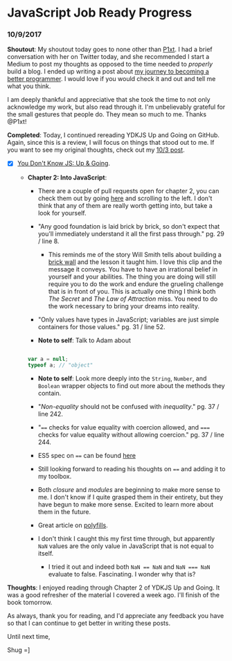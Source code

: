 # JavaScript Job Ready Progress

### 10/9/2017

**Shoutout**: My shoutout today goes to none other than [P1xt](https://github.com/P1xt). I had a brief conversation with her on Twitter today, and she recommended I start a Medium to post my thoughts as opposed to the time needed to *properly* build a blog. I ended up writing a post about [my journey to becoming a better programmer](https://medium.com/@ShugKnight24/the-journey-to-become-a-better-programmer-2e57c62a3e4e). I would love if you would check it and out and tell me what you think.

I am deeply thankful and appreciative that she took the time to not only acknowledge my work, but also read through it. I'm unbelievably grateful for the small gestures that people do. They mean so much to me. Thanks @P1xt!

**Completed**: Today, I continued rereading YDKJS Up and Going on GitHub. Again, since this is a review, I will focus on things that stood out to me. If you want to see my original thoughts, check out my [10/3 post](10_03_17.md).

- [X] [You Don't Know JS: Up & Going](https://github.com/getify/You-Dont-Know-JS/blob/master/up%20&%20going/README.md#you-dont-know-js-up--going).

  - **Chapter 2: Into JavaScript**:

    - There are a couple of pull requests open for chapter 2, you can check them out by going [here](https://github.com/getify/You-Dont-Know-JS/projects/1) and scrolling to the left. I don't think that any of them are really worth getting into, but take a look for yourself.

    - "Any good foundation is laid brick by brick, so don't expect that you'll immediately understand it all the first pass through." pg. 29 / line 8.

      - This reminds me of the story Will Smith tells about building a [brick wall](https://www.youtube.com/watch?v=Q4zTiejfzsc) and the lesson it taught him. I love this clip and the message it conveys. You have to have an irrational belief in yourself and your abilities. The thing you are doing will still require you to do the work and endure the grueling challenge that is in front of you. This is actually one thing I think both *The Secret* and *The Law of Attraction* miss. You need to do the work necessary to bring your dreams into reality.

    - "Only values have types in JavaScript; variables are just simple containers for those values." pg. 31 / line 52.

    - **Note to self**: Talk to Adam about

    ``` javascript

    var a = null;
    typeof a; // "object"

    ```

    - **Note to self**: Look more deeply into the `String`, `Number`, and `Boolean` wrapper objects to find out more about the methods they contain.

    - "*Non-equality* should not be confused with *inequality*." pg. 37 / line 242.

    - "`==` checks for value equality with coercion allowed, and `===` checks for value equality without allowing coercion." pg. 37 / line 244.

    - ES5 spec on `==` can be found [here](http://www.ecma-international.org/ecma-262/5.1/#sec-11.9.3)

    - Still looking forward to reading his thoughts on `==` and adding it to my toolbox.

    - Both *closure* and *modules* are beginning to make more sense to me. I don't know if I quite grasped them in their entirety, but they have begun to make more sense. Excited to learn more about them in the future.

    - Great article on [polyfills](https://remysharp.com/2010/10/08/what-is-a-polyfill).

    - I don't think I caught this my first time through, but apparently `NaN` values are the only value in JavaScript that is not equal to itself.

      - I tried it out and indeed both `NaN == NaN` and `NaN === NaN` evaluate to false. Fascinating. I wonder why that is?

**Thoughts**: I enjoyed reading through Chapter 2 of YDKJS Up and Going. It was a good refresher of the material I covered a week ago. I'll finish of the book tomorrow.

As always, thank you for reading, and I'd appreciate any feedback you have so that I can continue to get better in writing these posts.

Until next time,

Shug =]
